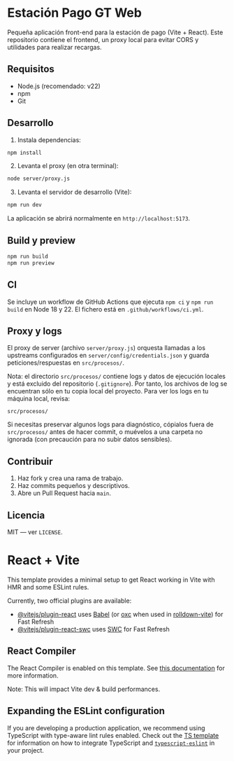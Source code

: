# Estación Pago GT Web

Pequeña aplicación front-end para la estación de pago (Vite + React). Este repositorio contiene el frontend, un proxy local para evitar CORS y utilidades para realizar recargas.

## Requisitos
- Node.js (recomendado: v22)
- npm
- Git

## Desarrollo

1. Instala dependencias:

```bash
npm install
```

2. Levanta el proxy (en otra terminal):

```bash
node server/proxy.js
```

3. Levanta el servidor de desarrollo (Vite):

```bash
npm run dev
```

La aplicación se abrirá normalmente en `http://localhost:5173`.

## Build y preview

```bash
npm run build
npm run preview
```

## CI

Se incluye un workflow de GitHub Actions que ejecuta `npm ci` y `npm run build` en Node 18 y 22. El fichero está en `.github/workflows/ci.yml`.

## Proxy y logs

El proxy de server (archivo `server/proxy.js`) orquesta llamadas a los upstreams configurados en `server/config/credentials.json` y guarda peticiones/respuestas en `src/procesos/`.

Nota: el directorio `src/procesos/` contiene logs y datos de ejecución locales y está excluido del repositorio (`.gitignore`).
Por tanto, los archivos de log se encuentran sólo en tu copia local del proyecto. Para ver los logs en tu máquina local, revisa:

```
src/procesos/
```

Si necesitas preservar algunos logs para diagnóstico, cópialos fuera de `src/procesos/` antes de hacer commit, o muévelos a una carpeta no ignorada (con precaución para no subir datos sensibles).

## Contribuir

1. Haz fork y crea una rama de trabajo.
2. Haz commits pequeños y descriptivos.
3. Abre un Pull Request hacia `main`.

## Licencia

MIT — ver `LICENSE`.
# React + Vite

This template provides a minimal setup to get React working in Vite with HMR and some ESLint rules.

Currently, two official plugins are available:

- [@vitejs/plugin-react](https://github.com/vitejs/vite-plugin-react/blob/main/packages/plugin-react) uses [Babel](https://babeljs.io/) (or [oxc](https://oxc.rs) when used in [rolldown-vite](https://vite.dev/guide/rolldown)) for Fast Refresh
- [@vitejs/plugin-react-swc](https://github.com/vitejs/vite-plugin-react/blob/main/packages/plugin-react-swc) uses [SWC](https://swc.rs/) for Fast Refresh

## React Compiler

The React Compiler is enabled on this template. See [this documentation](https://react.dev/learn/react-compiler) for more information.

Note: This will impact Vite dev & build performances.

## Expanding the ESLint configuration

If you are developing a production application, we recommend using TypeScript with type-aware lint rules enabled. Check out the [TS template](https://github.com/vitejs/vite/tree/main/packages/create-vite/template-react-ts) for information on how to integrate TypeScript and [`typescript-eslint`](https://typescript-eslint.io) in your project.
